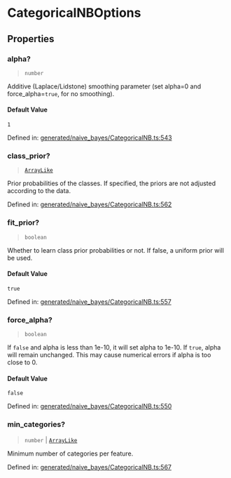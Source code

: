 # CategoricalNBOptions

## Properties

### alpha?

> `number`

Additive (Laplace/Lidstone) smoothing parameter (set alpha=0 and force\_alpha=`true`, for no smoothing).

#### Default Value

`1`

Defined in:  [generated/naive\_bayes/CategoricalNB.ts:543](https://github.com/transitive-bullshit/scikit-learn-ts/blob/b59c1ff/packages/sklearn/src/generated/naive_bayes/CategoricalNB.ts#L543)

### class\_prior?

> [`ArrayLike`](../types/ArrayLike.md)

Prior probabilities of the classes. If specified, the priors are not adjusted according to the data.

Defined in:  [generated/naive\_bayes/CategoricalNB.ts:562](https://github.com/transitive-bullshit/scikit-learn-ts/blob/b59c1ff/packages/sklearn/src/generated/naive_bayes/CategoricalNB.ts#L562)

### fit\_prior?

> `boolean`

Whether to learn class prior probabilities or not. If false, a uniform prior will be used.

#### Default Value

`true`

Defined in:  [generated/naive\_bayes/CategoricalNB.ts:557](https://github.com/transitive-bullshit/scikit-learn-ts/blob/b59c1ff/packages/sklearn/src/generated/naive_bayes/CategoricalNB.ts#L557)

### force\_alpha?

> `boolean`

If `false` and alpha is less than 1e-10, it will set alpha to 1e-10. If `true`, alpha will remain unchanged. This may cause numerical errors if alpha is too close to 0.

#### Default Value

`false`

Defined in:  [generated/naive\_bayes/CategoricalNB.ts:550](https://github.com/transitive-bullshit/scikit-learn-ts/blob/b59c1ff/packages/sklearn/src/generated/naive_bayes/CategoricalNB.ts#L550)

### min\_categories?

> `number` \| [`ArrayLike`](../types/ArrayLike.md)

Minimum number of categories per feature.

Defined in:  [generated/naive\_bayes/CategoricalNB.ts:567](https://github.com/transitive-bullshit/scikit-learn-ts/blob/b59c1ff/packages/sklearn/src/generated/naive_bayes/CategoricalNB.ts#L567)
